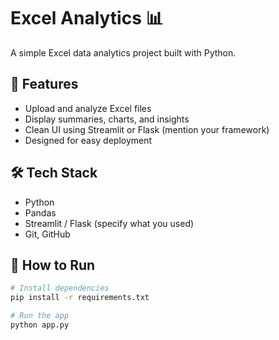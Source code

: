 # Excel Analytics 📊

A simple Excel data analytics project built with Python.

## 🔧 Features

- Upload and analyze Excel files
- Display summaries, charts, and insights
- Clean UI using Streamlit or Flask (mention your framework)
- Designed for easy deployment

## 🛠️ Tech Stack

- Python
- Pandas
- Streamlit / Flask (specify what you used)
- Git, GitHub

## 🚀 How to Run

```bash
# Install dependencies
pip install -r requirements.txt

# Run the app
python app.py

